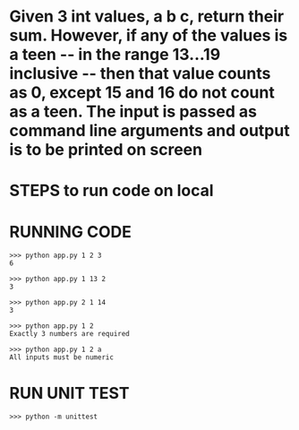 Given 3 int values, a b c, return their sum. However, if any of the values is a teen -- in the range 13...19 inclusive -- then that value counts as 0, except 15 and 16 do not count as a teen. The input is passed as command line arguments and output is to be printed on screen
=====================================


STEPS to run code on local
==========================


RUNNING CODE
=============
    >>> python app.py 1 2 3
    6

    >>> python app.py 1 13 2
    3

    >>> python app.py 2 1 14
    3

    >>> python app.py 1 2
    Exactly 3 numbers are required

    >>> python app.py 1 2 a
    All inputs must be numeric

RUN UNIT TEST
=============
    >>> python -m unittest